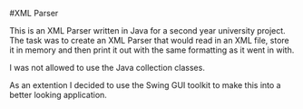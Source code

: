 #XML Parser

This is an XML Parser written in Java for a second year university project. The task was to create an XML Parser that would read in an XML file, store it in memory and then print it out with the same formatting as it went in with. 

I was not allowed to use the Java collection classes. 

As an extention I decided to use the Swing GUI toolkit to make this into a better looking application. 